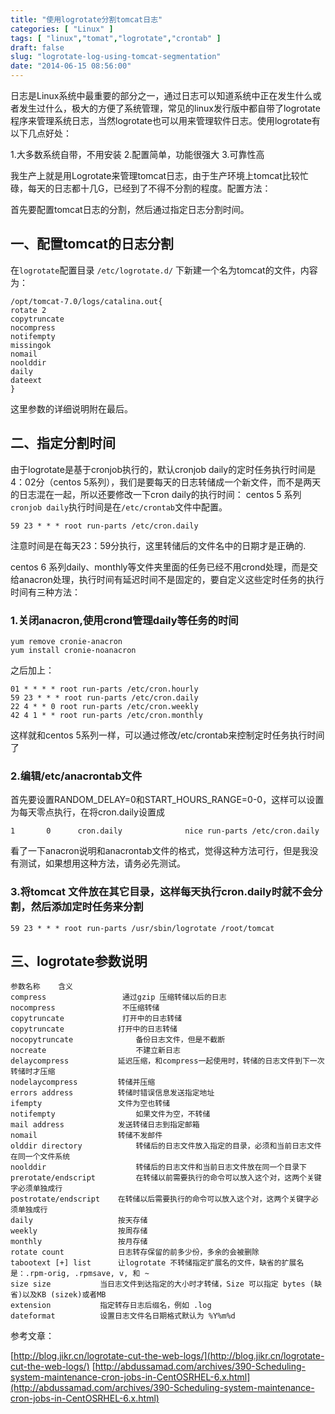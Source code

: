 ```yaml
---
title: "使用logrotate分割tomcat日志"
categories: [ "Linux" ]
tags: [ "linux","tomat","logrotate","crontab" ]
draft: false
slug: "logrotate-log-using-tomcat-segmentation"
date: "2014-06-15 08:56:00"
---
```


日志是Linux系统中最重要的部分之一，通过日志可以知道系统中正在发生什么或者发生过什么，极大的方便了系统管理，常见的linux发行版中都自带了logrotate程序来管理系统日志，当然logrotate也可以用来管理软件日志。使用logrotate有以下几点好处：

1.大多数系统自带，不用安装
2.配置简单，功能很强大
3.可靠性高

我生产上就是用Logrotate来管理tomcat日志，由于生产环境上tomcat比较忙碌，每天的日志都十几G，已经到了不得不分割的程度。配置方法：

首先要配置tomcat日志的分割，然后通过指定日志分割时间。

## 一、配置tomcat的日志分割

在`logrotate`配置目录 `/etc/logrotate.d/` 下新建一个名为tomcat的文件，内容为：

    /opt/tomcat-7.0/logs/catalina.out{
    rotate 2
    copytruncate
    nocompress
    notifempty
    missingok
    nomail
    noolddir 
    daily
    dateext
    }

这里参数的详细说明附在最后。

## 二、指定分割时间

由于logrotate是基于cronjob执行的，默认cronjob daily的定时任务执行时间是4：02分（centos 5系列），我们是要每天的日志转储成一个新文件，而不是两天的日志混在一起，所以还要修改一下cron daily的执行时间：
centos 5 系列`cronjob daily`执行时间是在`/etc/crontab`文件中配置。

`59 23 * * * root run-parts /etc/cron.daily`

注意时间是在每天23：59分执行，这里转储后的文件名中的日期才是正确的.

centos 6 系列daily、monthly等文件夹里面的任务已经不用crond处理，而是交给anacron处理，执行时间有延迟时间不是固定的，要自定义这些定时任务的执行时间有三种方法：

### 1.关闭anacron,使用crond管理daily等任务的时间

    yum remove cronie-anacron
    yum install cronie-noanacron

之后加上：

    01 * * * * root run-parts /etc/cron.hourly
    59 23 * * * root run-parts /etc/cron.daily
    22 4 * * 0 root run-parts /etc/cron.weekly
    42 4 1 * * root run-parts /etc/cron.monthly

这样就和centos 5系列一样，可以通过修改/etc/crontab来控制定时任务执行时间了

### 2.编辑/etc/anacrontab文件

首先要设置RANDOM_DELAY=0和START_HOURS_RANGE=0-0，这样可以设置为每天零点执行，在将cron.daily设置成

    1       0      cron.daily              nice run-parts /etc/cron.daily

看了一下anacron说明和anacrontab文件的格式，觉得这种方法可行，但是我没有测试，如果想用这种方法，请务必先测试。

### 3.将tomcat 文件放在其它目录，这样每天执行cron.daily时就不会分割，然后添加定时任务来分割

    59 23 * * * root run-parts /usr/sbin/logrotate /root/tomcat

## 三、logrotate参数说明

    参数名称    含义
    compress                 通过gzip 压缩转储以后的日志
    nocompress               不压缩转储
    copytruncate             打开中的日志转储
    copytruncate            打开中的日志转储
    nocopytruncate              备份日志文件，但是不截断
    nocreate                    不建立新日志
    delaycompress           延迟压缩，和compress一起使用时，转储的日志文件到下一次转储时才压缩
    nodelaycompress         转储并压缩
    errors address          转储时错误信息发送指定地址
    ifempty                 文件为空也转储
    notifempty                  如果文件为空，不转储
    mail address            发送转储日志到指定邮箱
    nomail                  转储不发邮件
    olddir directory            转储后的日志文件放入指定的目录，必须和当前日志文件在同一个文件系统
    noolddir                    转储后的日志文件和当前日志文件放在同一个目录下
    prerotate/endscript         在转储以前需要执行的命令可以放入这个对，这两个关键字必须单独成行
    postrotate/endscript    在转储以后需要执行的命令可以放入这个对，这两个关键字必须单独成行
    daily                   按天存储
    weekly                  按周存储
    monthly                 按月存储
    rotate count            日志转存保留的前多少份，多余的会被删除
    tabootext [+] list      让logrotate 不转储指定扩展名的文件，缺省的扩展名是：.rpm-orig, .rpmsave, v, 和 ~
    size size           当日志文件到达指定的大小时才转储，Size 可以指定 bytes (缺省)以及KB (sizek)或者MB
    extension           指定转存日志后缀名，例如 .log
    dateformat          设置日志文件名日期格式默认为 %Y%m%d

参考文章：

[http://blog.jikr.cn/logrotate-cut-the-web-logs/](http://blog.jikr.cn/logrotate-cut-the-web-logs/)
[http://abdussamad.com/archives/390-Scheduling-system-maintenance-cron-jobs-in-CentOSRHEL-6.x.html](http://abdussamad.com/archives/390-Scheduling-system-maintenance-cron-jobs-in-CentOSRHEL-6.x.html)
